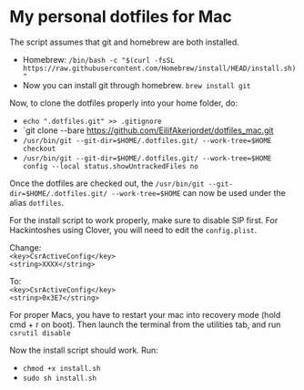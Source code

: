 # My personal dotfiles for Mac

The script assumes that git and homebrew are both installed.  

  * Homebrew: `/bin/bash -c "$(curl -fsSL https://raw.githubusercontent.com/Homebrew/install/HEAD/install.sh)"`
  * Now you can install git through homebrew. `brew install git`

Now, to clone the dotfiles properly into your home folder, do:
  * `echo ".dotfiles.git" >> .gitignore`
  * `git clone --bare https://github.com/EilifAkerjordet/dotfiles_mac.git
  * `/usr/bin/git --git-dir=$HOME/.dotfiles.git/ --work-tree=$HOME checkout`
  * `/usr/bin/git --git-dir=$HOME/.dotfiles.git/ --work-tree=$HOME config --local status.showUntrackedFiles no`

Once the dotfiles are checked out, the `/usr/bin/git --git-dir=$HOME/.dotfiles.git/ --work-tree=$HOME` can now be used under the alias `dotfiles`.

For the install script to work properly, make sure to disable SIP first. For Hackintoshes using Clover, you will need to edit the `config.plist`.  

Change:  
`<key>CsrActiveConfig</key>`  
`<string>XXXX</string>`

To:  
`<key>CsrActiveConfig</key>`  
`<string>0x3E7</string>`

For proper Macs, you have to restart your mac into recovery mode (hold cmd + r on boot). Then launch the terminal from the utilities tab, and run `csrutil disable`

Now the install script should work. Run:
  * `chmod +x install.sh`
  * `sudo sh install.sh`

